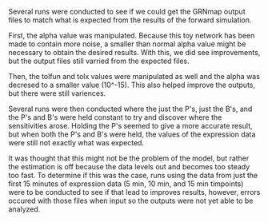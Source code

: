 Several runs were conducted to see if we could get the GRNmap output files to match what is expected from the results of the forward simulation. 

First, the alpha value was manipulated. Because this toy network has been made to contain more noise, a smaller than normal alpha value might be necessary to obtain the desired results. With this, we did see improvements, but the output files still varried from the expected files. 

Then, the tolfun and tolx values were manipulated as well and the alpha was decresed to a smaller value (10^-15). This also helped improve the outputs, but there were still variences. 

Several runs were then conducted where the just the P's, just the B's, and the P's and B's were held constant to try and discover where the sensitivities arose. Holding the P's seemed to give a more accurate result, but when both the P's and B's were held, the values of the expression data were still not exactly what was expected. 

It was thought that this might not be the problem of the model, but rather the estimation is off because the data levels out and becomes too steady too fast. To determine if this was the case, runs using the data from just the first 15 minutes of expression data (5 min, 10 min, and 15 min timpoints) were to be conducted to see if that lead to improves results, however, errors occured with those files when input so the outputs were not yet able to be analyzed. 
